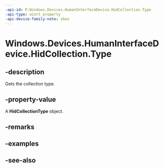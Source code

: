 ```yaml
---
-api-id: P:Windows.Devices.HumanInterfaceDevice.HidCollection.Type
-api-type: winrt property
-api-device-family-note: xbox
---
```


<!-- Property syntax
public Windows.Devices.HumanInterfaceDevice.HidCollectionType Type { get; }
-->

# Windows.Devices.HumanInterfaceDevice.HidCollection.Type

## -description

Gets the collection type.

## -property-value

A **HidCollectionType** object.

## -remarks

## -examples

## -see-also
